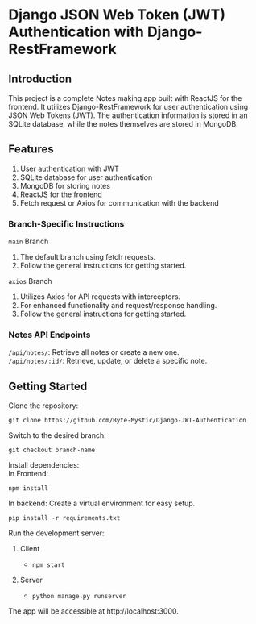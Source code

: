 # Django JSON Web Token (JWT) Authentication with Django-RestFramework

## Introduction

This project is a complete Notes making app built with ReactJS for the frontend. It utilizes Django-RestFramework for user authentication using JSON Web Tokens (JWT). The authentication information is stored in an SQLite database, while the notes themselves are stored in MongoDB.

## Features

1. User authentication with JWT
1. SQLite database for user authentication
1. MongoDB for storing notes
1. ReactJS for the frontend
1. Fetch request or Axios for communication with the backend

### Branch-Specific Instructions

`main` Branch

1. The default branch using fetch requests.
1. Follow the general instructions for getting started.

`axios` Branch

1. Utilizes Axios for API requests with interceptors.
1. For enhanced functionality and request/response handling.
1. Follow the general instructions for getting started.

### Notes API Endpoints

`/api/notes/`: Retrieve all notes or create a new one.<br>
`/api/notes/:id/`: Retrieve, update, or delete a specific note.

## Getting Started

Clone the repository:

```
git clone https://github.com/Byte-Mystic/Django-JWT-Authentication
```

Switch to the desired branch:

```
git checkout branch-name
```

Install dependencies:<br>
In Frontend:

```
npm install
```

In backend:
Create a virtual environment for easy setup.

```
pip install -r requirements.txt
```

Run the development server: <br>

1. Client

   - `npm start`

1. Server

   - `python manage.py runserver` <br>

The app will be accessible at http://localhost:3000.
